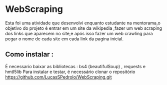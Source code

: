 # WebScraping
 Esta foi uma atividade  que desenvolvi enquanto estudante na mentorama,o objetivo do projeto é entrar em um site da wikipedia ,fazer um web scraping dos links que aparecem no site,e após isso fazer um web crawling para pegar o nome de cada site em cada link da pagina inicial.

## Como instalar :
  É necessario baixar as bibliotecas : bs4 (beautifulSoup) , requests e hmtl5lib
  Para instalar e testar, é necessário clonar o repositório https://github.com/LucasSPedrolo/WebScraping.git
